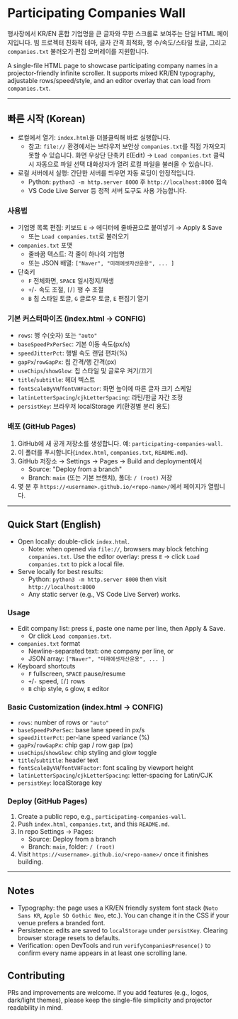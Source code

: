 # Participating Companies Wall

행사장에서 KR/EN 혼합 기업명을 큰 글자와 무한 스크롤로 보여주는 단일 HTML 페이지입니다. 빔 프로젝터 친화적 테마, 글자 간격 최적화, 행 수/속도/스타일 토글, 그리고 `companies.txt` 불러오기·편집 오버레이를 지원합니다.

A single-file HTML page to showcase participating company names in a projector-friendly infinite scroller. It supports mixed KR/EN typography, adjustable rows/speed/style, and an editor overlay that can load from `companies.txt`.

---

## 빠른 시작 (Korean)
- 로컬에서 열기: `index.html`을 더블클릭해 바로 실행합니다.
  - 참고: `file://` 환경에서는 브라우저 보안상 `companies.txt`를 직접 가져오지 못할 수 있습니다. 화면 우상단 단축키 `E`(Edit) → `Load companies.txt` 클릭 시 자동으로 파일 선택 대화상자가 열려 로컬 파일을 불러올 수 있습니다.
- 로컬 서버에서 실행: 간단한 서버를 띄우면 자동 로딩이 안정적입니다.
  - Python: `python3 -m http.server 8000` 후 `http://localhost:8000` 접속
  - VS Code Live Server 등 정적 서버 도구도 사용 가능합니다.

### 사용법
- 기업명 목록 편집: 키보드 `E` → 에디터에 줄바꿈으로 붙여넣기 → Apply & Save
  - 또는 `Load companies.txt`로 불러오기
- `companies.txt` 포맷
  - 줄바꿈 텍스트: 각 줄이 하나의 기업명
  - 또는 JSON 배열: `["Naver", "미래에셋자산운용", ... ]`
- 단축키
  - `F` 전체화면, `SPACE` 일시정지/재생
  - `+`/`-` 속도 조절, `[`/`]` 행 수 조절
  - `B` 칩 스타일 토글, `G` 글로우 토글, `E` 편집기 열기

### 기본 커스터마이즈 (index.html → CONFIG)
- `rows`: 행 수(숫자) 또는 `"auto"`
- `baseSpeedPxPerSec`: 기본 이동 속도(px/s)
- `speedJitterPct`: 행별 속도 랜덤 편차(%)
- `gapPx`/`rowGapPx`: 칩 간격/행 간격(px)
- `useChips`/`showGlow`: 칩 스타일 및 글로우 켜기/끄기
- `title`/`subtitle`: 헤더 텍스트
- `fontScaleByVH`/`fontVHFactor`: 화면 높이에 따른 글자 크기 스케일
- `latinLetterSpacing`/`cjkLetterSpacing`: 라틴/한글 자간 조정
- `persistKey`: 브라우저 localStorage 키(환경별 분리 용도)

### 배포 (GitHub Pages)
1. GitHub에 새 공개 저장소를 생성합니다. 예: `participating-companies-wall`.
2. 이 폴더를 푸시합니다(`index.html`, `companies.txt`, `README.md`).
3. GitHub 저장소 → Settings → Pages → Build and deployment에서
   - Source: "Deploy from a branch"
   - Branch: `main` (또는 기본 브랜치), 폴더: `/ (root)` 저장
4. 몇 분 후 `https://<username>.github.io/<repo-name>/`에서 페이지가 열립니다.

---

## Quick Start (English)
- Open locally: double-click `index.html`.
  - Note: when opened via `file://`, browsers may block fetching `companies.txt`. Use the editor overlay: press `E` → click `Load companies.txt` to pick a local file.
- Serve locally for best results:
  - Python: `python3 -m http.server 8000` then visit `http://localhost:8000`
  - Any static server (e.g., VS Code Live Server) works.

### Usage
- Edit company list: press `E`, paste one name per line, then Apply & Save.
  - Or click `Load companies.txt`.
- `companies.txt` format
  - Newline-separated text: one company per line, or
  - JSON array: `["Naver", "미래에셋자산운용", ... ]`
- Keyboard shortcuts
  - `F` fullscreen, `SPACE` pause/resume
  - `+`/`-` speed, `[`/`]` rows
  - `B` chip style, `G` glow, `E` editor

### Basic Customization (index.html → CONFIG)
- `rows`: number of rows or `"auto"`
- `baseSpeedPxPerSec`: base lane speed in px/s
- `speedJitterPct`: per-lane speed variance (%)
- `gapPx`/`rowGapPx`: chip gap / row gap (px)
- `useChips`/`showGlow`: chip styling and glow toggle
- `title`/`subtitle`: header text
- `fontScaleByVH`/`fontVHFactor`: font scaling by viewport height
- `latinLetterSpacing`/`cjkLetterSpacing`: letter-spacing for Latin/CJK
- `persistKey`: localStorage key

### Deploy (GitHub Pages)
1. Create a public repo, e.g., `participating-companies-wall`.
2. Push `index.html`, `companies.txt`, and this `README.md`.
3. In repo Settings → Pages:
   - Source: Deploy from a branch
   - Branch: `main`, folder: `/ (root)`
4. Visit `https://<username>.github.io/<repo-name>/` once it finishes building.

---

## Notes
- Typography: the page uses a KR/EN friendly system font stack (`Noto Sans KR`, `Apple SD Gothic Neo`, etc.). You can change it in the CSS if your venue prefers a branded font.
- Persistence: edits are saved to `localStorage` under `persistKey`. Clearing browser storage resets to defaults.
- Verification: open DevTools and run `verifyCompaniesPresence()` to confirm every name appears in at least one scrolling lane.

## Contributing
PRs and improvements are welcome. If you add features (e.g., logos, dark/light themes), please keep the single-file simplicity and projector readability in mind.

